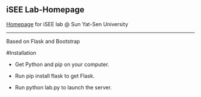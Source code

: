 ## iSEE Lab-Homepage
[Homepage](http://isee.sysu.edu.cn "iSee Lab, SYSU") for iSEE lab @ Sun Yat-Sen University
***
Based on Flask and Bootstrap

#Installation

* Get Python and pip on your computer.

- Run pip install flask to get Flask.

* Run python lab.py to launch the server.

